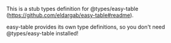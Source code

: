This is a stub types definition for @types/easy-table (https://github.com/eldargab/easy-table#readme).

easy-table provides its own type definitions, so you don't need @types/easy-table installed!